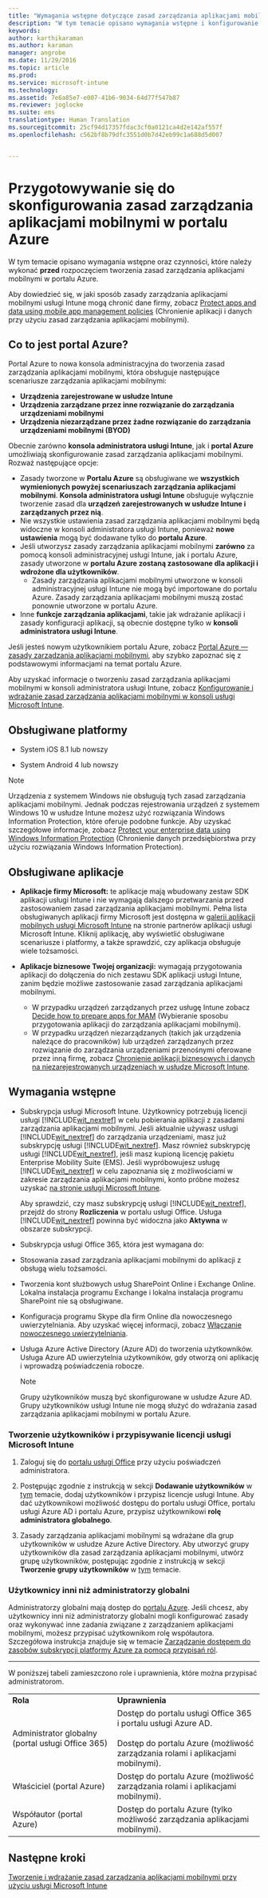 ```yaml
---
title: "Wymagania wstępne dotyczące zasad zarządzania aplikacjami mobilnymi | Microsoft Intune"
description: "W tym temacie opisano wymagania wstępne i konfigurowanie użytkowników przed przystąpieniem do tworzenia zasad zarządzania aplikacjami mobilnymi."
keywords: 
author: karthikaraman
ms.author: karaman
manager: angrobe
ms.date: 11/29/2016
ms.topic: article
ms.prod: 
ms.service: microsoft-intune
ms.technology: 
ms.assetid: 7e6a85e7-e007-41b6-9034-64d77f547b87
ms.reviewer: joglocke
ms.suite: ems
translationtype: Human Translation
ms.sourcegitcommit: 25cf94d17357fdac3cf0a0121ca4d2e142af557f
ms.openlocfilehash: c562bf8b79dfc3551d0b7d42eb99c1a688d5d007


---
```


# <a name="get-ready-to-configure-mobile-app-management-policies-on-the-azure-portal"></a>Przygotowywanie się do skonfigurowania zasad zarządzania aplikacjami mobilnymi w portalu Azure
W tym temacie opisano wymagania wstępne oraz czynności, które należy wykonać **przed** rozpoczęciem tworzenia zasad zarządzania aplikacjami mobilnymi w portalu Azure.

Aby dowiedzieć się, w jaki sposób zasady zarządzania aplikacjami mobilnymi usługi Intune mogą chronić dane firmy, zobacz [Protect apps and data using mobile app management policies](protect-apps-and-data-with-microsoft-intune.md) (Chronienie aplikacji i danych przy użyciu zasad zarządzania aplikacjami mobilnymi).

## <a name="what-is-the-azure-portal"></a>Co to jest portal Azure?
Portal Azure to nowa konsola administracyjna do tworzenia zasad zarządzania aplikacjami mobilnymi, która obsługuje następujące scenariusze zarządzania aplikacjami mobilnymi:
- **Urządzenia zarejestrowane w usłudze Intune**
- **Urządzenia zarządzane przez inne rozwiązanie do zarządzania urządzeniami mobilnymi**
- **Urządzenia niezarządzane przez żadne rozwiązanie do zarządzania urządzeniami mobilnymi (BYOD)**


Obecnie zarówno **konsola administratora usługi Intune**, jak i **portal Azure** umożliwiają skonfigurowanie zasad zarządzania aplikacjami mobilnymi.  Rozważ następujące opcje:

* Zasady tworzone w **Portalu Azure** są obsługiwane we **wszystkich wymienionych powyżej scenariuszach zarządzania aplikacjami mobilnymi**. **Konsola administratora usługi Intune** obsługuje wyłącznie tworzenie zasad dla **urządzeń zarejestrowanych w usłudze Intune i zarządzanych przez nią**.
* Nie wszystkie ustawienia zasad zarządzania aplikacjami mobilnymi będą widoczne w konsoli administratora usługi Intune, ponieważ **nowe ustawienia** mogą być dodawane tylko do **portalu Azure**.
* Jeśli utworzysz zasady zarządzania aplikacjami mobilnymi **zarówno** za pomocą konsoli administracyjnej usługi Intune, jak i portalu Azure, zasady utworzone w **portalu Azure zostaną zastosowane dla aplikacji i wdrożone dla użytkowników**.
    * Zasady zarządzania aplikacjami mobilnymi utworzone w konsoli administracyjnej usługi Intune nie mogą być importowane do portalu Azure.  Zasady zarządzania aplikacjami mobilnymi muszą zostać ponownie utworzone w portalu Azure.
* Inne **funkcje zarządzania aplikacjami**, takie jak wdrażanie aplikacji i zasady konfiguracji aplikacji, są obecnie dostępne tylko w **konsoli administratora usługi Intune**.


Jeśli jesteś nowym użytkownikiem portalu Azure, zobacz [Portal Azure — zasady zarządzania aplikacjami mobilnymi](azure-portal-for-microsoft-intune-mam-policies.md), aby szybko zapoznać się z podstawowymi informacjami na temat portalu Azure.

Aby uzyskać informacje o tworzeniu zasad zarządzania aplikacjami mobilnymi w konsoli administratora usługi Intune, zobacz [Konfigurowanie i wdrażanie zasad zarządzania aplikacjami mobilnymi w konsoli usługi Microsoft Intune](configure-and-deploy-mobile-application-management-policies-in-the-microsoft-intune-console.md).


##  <a name="supported-platforms"></a>Obsługiwane platformy
- System iOS 8.1 lub nowszy

- System Android 4 lub nowszy

>[!NOTE]
>Urządzenia z systemem Windows nie obsługują tych zasad zarządzania aplikacjami mobilnymi. Jednak podczas rejestrowania urządzeń z systemem Windows 10 w usłudze Intune możesz użyć rozwiązania Windows Information Protection, które oferuje podobne funkcje. Aby uzyskać szczegółowe informacje, zobacz [Protect your enterprise data using Windows Information Protection](https://technet.microsoft.com/en-us/itpro/windows/keep-secure/protect-enterprise-data-using-wip) (Chronienie danych przedsiębiorstwa przy użyciu rozwiązania Windows Information Protection).

##  <a name="supported-apps"></a>Obsługiwane aplikacje
* **Aplikacje firmy Microsoft:** te aplikacje mają wbudowany zestaw SDK aplikacji usługi Intune i nie wymagają dalszego przetwarzania przed zastosowaniem zasad zarządzania aplikacjami mobilnymi.
Pełna lista obsługiwanych aplikacji firmy Microsoft jest dostępna w [galerii aplikacji mobilnych usługi Microsoft Intune](https://www.microsoft.com/en-us/cloud-platform/microsoft-intune-apps) na stronie partnerów aplikacji usługi Microsoft Intune. Kliknij aplikację, aby wyświetlić obsługiwane scenariusze i platformy, a także sprawdzić, czy aplikacja obsługuje wiele tożsamości.
* **Aplikacje biznesowe Twojej organizacji:** wymagają przygotowania aplikacji do dołączenia do nich zestawu SDK aplikacji usługi Intune, zanim będzie możliwe zastosowanie zasad zarządzania aplikacjami mobilnymi.

  * W przypadku urządzeń zarządzanych przez usługę Intune zobacz [Decide how to prepare apps for MAM](decide-how-to-prepare-apps-for-mobile-application-management-with-microsoft-intune.md) (Wybieranie sposobu przygotowania aplikacji do zarządzania aplikacjami mobilnymi).
  * W przypadku urządzeń niezarządzanych (takich jak urządzenia należące do pracowników) lub urządzeń zarządzanych przez rozwiązanie do zarządzania urządzeniami przenośnymi oferowane przez inną firmę, zobacz [Chronienie aplikacji biznesowych i danych na niezarejestrowanych urządzeniach w usłudze Microsoft Intune](protect-line-of-business-apps-and-data-on-devices-not-enrolled-in-microsoft-intune.md).

## <a name="prerequisites"></a>Wymagania wstępne

-   Subskrypcja usługi Microsoft Intune.    Użytkownicy potrzebują licencji usługi [!INCLUDE[wit_nextref](../includes/wit_nextref_md.md)] w celu pobierania aplikacji z zasadami zarządzania aplikacjami mobilnymi.
Jeśli aktualnie używasz usługi [!INCLUDE[wit_nextref](../includes/wit_nextref_md.md)] do zarządzania urządzeniami, masz już subskrypcję usługi [!INCLUDE[wit_nextref](../includes/wit_nextref_md.md)].  Masz również subskrypcję usługi [!INCLUDE[wit_nextref](../includes/wit_nextref_md.md)], jeśli masz kupioną licencję pakietu Enterprise Mobility Suite (EMS). Jeśli wypróbowujesz usługę [!INCLUDE[wit_nextref](../includes/wit_nextref_md.md)] w celu zapoznania się z możliwościami w zakresie zarządzania aplikacjami mobilnymi, konto próbne możesz uzyskać [na stronie usługi Microsoft Intune](http://www.microsoft.com/en-us/server-cloud/products/microsoft-intune/).

    Aby sprawdzić, czy masz subskrypcję usługi [!INCLUDE[wit_nextref](../includes/wit_nextref_md.md)], przejdź do strony **Rozliczenia** w portalu usługi Office.  Usługa [!INCLUDE[wit_nextref](../includes/wit_nextref_md.md)] powinna być widoczna jako **Aktywna** w obszarze subskrypcji.

-   Subskrypcja usługi Office 365, która jest wymagana do:
  - Stosowania zasad zarządzania aplikacjami mobilnymi do aplikacji z obsługą wielu tożsamości.
  - Tworzenia kont służbowych usług SharePoint Online i Exchange Online. Lokalna instalacja programu Exchange i lokalna instalacja programu SharePoint nie są obsługiwane.
-   Konfiguracja programu Skype dla firm Online dla nowoczesnego uwierzytelniania. Aby uzyskać więcej informacji, zobacz [Włączanie nowoczesnego uwierzytelniania](http://social.technet.microsoft.com/wiki/contents/articles/34339.skype-for-business-online-enable-your-tenant-for-modern-authentication.aspx).


- Usługa Azure Active Directory (Azure AD) do tworzenia użytkowników. Usługa Azure AD uwierzytelnia użytkowników, gdy otworzą oni aplikację i wprowadzą poświadczenia robocze.

    > [!NOTE]
    > Grupy użytkowników muszą być skonfigurowane w usłudze Azure AD. Grupy użytkowników usługi Intune nie mogą służyć do wdrażania zasad zarządzania aplikacjami mobilnymi w portalu Azure.

### <a name="create-users-and-assign-microsoft-intune-licenses"></a>Tworzenie użytkowników i przypisywanie licencji usługi Microsoft Intune

1.  Zaloguj się do [portalu usługi Office](http://portal.office.com) przy użyciu poświadczeń administratora.

2.  Postępując zgodnie z instrukcją w sekcji **Dodawanie użytkowników** w [tym](https://docs.microsoft.com/en-us/intune/understand-explore/get-started-with-a-30-day-trial-of-microsoft-intune-step-2) temacie, dodaj użytkowników i przypisz licencje usługi Intune. Aby dać użytkownikowi możliwość dostępu do portalu usługi Office, portalu usługi Azure AD i portalu Azure, przypisz użytkownikowi **rolę administratora globalnego**.

5.  Zasady zarządzania aplikacjami mobilnymi są wdrażane dla grup użytkowników w usłudze Azure Active Directory. Aby utworzyć grupy użytkowników dla zasad zarządzania aplikacjami mobilnymi, utwórz grupę użytkowników, postępując zgodnie z instrukcją w sekcji **Tworzenie grupy użytkowników** w [tym](https://docs.microsoft.com/en-us/intune/understand-explore/get-started-with-a-30-day-trial-of-microsoft-intune-step-3) temacie.

### <a name="non-global-admin-users"></a>Użytkownicy inni niż administratorzy globalni

Administratorzy globalni mają dostęp do [portalu Azure](https://portal.azure.com).  Jeśli chcesz, aby użytkownicy inni niż administratorzy globalni mogli konfigurować zasady oraz wykonywać inne zadania związane z zarządzaniem aplikacjami mobilnymi, możesz przypisać użytkownikom rolę współautora. Szczegółowa instrukcja znajduje się w temacie [Zarządzanie dostępem do zasobów subskrypcji platformy Azure za pomocą przypisań ról](https://azure.microsoft.com/en-us/documentation/articles/role-based-access-control-configure/).

---------------------------------

W poniższej tabeli zamieszczono role i uprawnienia, które można przypisać administratorom.

|||
|--|----|
|**Rola**|**Uprawnienia**|
|Administrator globalny (portal usługi Office 365)|Dostęp do portalu usługi Office 365 i portalu usługi Azure AD.<br /><br />Dostęp do portalu Azure (możliwość zarządzania rolami i aplikacjami mobilnymi).|
|Właściciel (portal Azure)|Dostęp do portalu Azure (możliwość zarządzania rolami i aplikacjami mobilnymi).|
|Współautor (portal Azure)|Dostęp do portalu Azure (tylko możliwość zarządzania aplikacjami mobilnymi).|




## <a name="next-steps"></a>Następne kroki
[Tworzenie i wdrażanie zasad zarządzania aplikacjami mobilnymi przy użyciu usługi Microsoft Intune](create-and-deploy-mobile-app-management-policies-with-microsoft-intune.md)



<!--HONumber=Nov16_HO5-->


